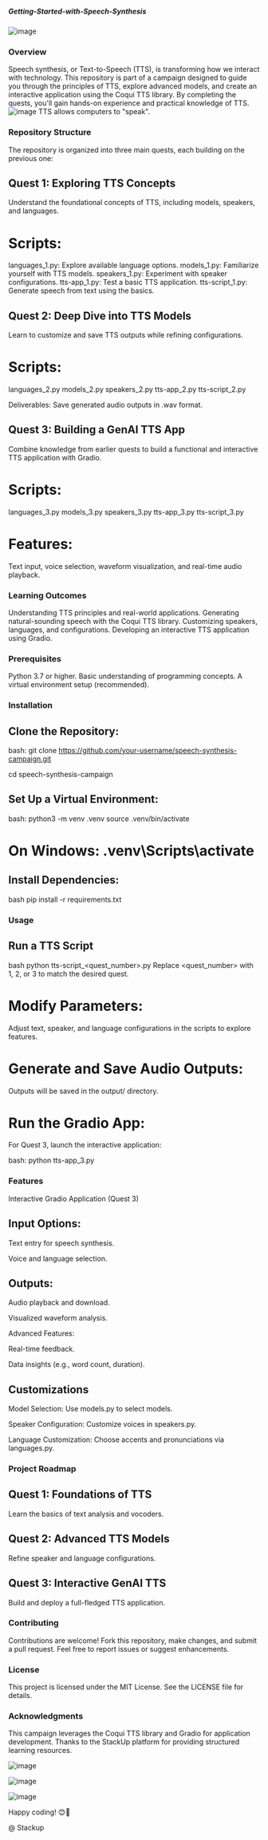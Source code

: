 ##### Getting-Started-with-Speech-Synthesis
![image](https://github.com/user-attachments/assets/5c3b4f42-fb2d-4587-9a7d-7a0198fc9897)


### Overview
Speech synthesis, or Text-to-Speech (TTS), is transforming how we interact with technology. This repository is part of a campaign designed to guide you through the principles of TTS, explore advanced models, and create an interactive application using the Coqui TTS library. By completing the quests, you'll gain hands-on experience and practical knowledge of TTS.
![image](https://github.com/user-attachments/assets/ea2517c5-2e69-4982-8d11-0692976bc69f)
     TTS allows computers to "speak".



### Repository Structure
The repository is organized into three main quests, each building on the previous one:


## Quest 1: Exploring TTS Concepts
Understand the foundational concepts of TTS, including models, speakers, and languages.


# Scripts:
languages_1.py: Explore available language options.
models_1.py: Familiarize yourself with TTS models.
speakers_1.py: Experiment with speaker configurations.
tts-app_1.py: Test a basic TTS application.
tts-script_1.py: Generate speech from text using the basics.


## Quest 2: Deep Dive into TTS Models
Learn to customize and save TTS outputs while refining configurations.


# Scripts:
languages_2.py
models_2.py
speakers_2.py
tts-app_2.py
tts-script_2.py

Deliverables: Save generated audio outputs in .wav format.


## Quest 3: Building a GenAI TTS App
Combine knowledge from earlier quests to build a functional and interactive TTS application with Gradio.


# Scripts:
languages_3.py
models_3.py
speakers_3.py
tts-app_3.py
tts-script_3.py
# Features:
Text input, voice selection, waveform visualization, and real-time audio playback.



### Learning Outcomes

Understanding TTS principles and real-world applications.
Generating natural-sounding speech with the Coqui TTS library.
Customizing speakers, languages, and configurations.
Developing an interactive TTS application using Gradio.



### Prerequisites
Python 3.7 or higher.
Basic understanding of programming concepts.
A virtual environment setup (recommended).



### Installation

## Clone the Repository:

bash:
git clone https://github.com/your-username/speech-synthesis-campaign.git

cd speech-synthesis-campaign


## Set Up a Virtual Environment:

bash:
python3 -m venv .venv
source .venv/bin/activate   

# On Windows: .venv\Scripts\activate


## Install Dependencies:

bash
pip install -r requirements.txt


### Usage

## Run a TTS Script

bash
python tts-script_<quest_number>.py
Replace <quest_number> with 1, 2, or 3 to match the desired quest.



# Modify Parameters:
Adjust text, speaker, and language configurations in the scripts to explore features.


# Generate and Save Audio Outputs:
Outputs will be saved in the output/ directory.


# Run the Gradio App:
For Quest 3, launch the interactive application:

bash:
python tts-app_3.py


### Features
Interactive Gradio Application (Quest 3)


## Input Options:
Text entry for speech synthesis.

Voice and language selection.


## Outputs:
Audio playback and download.

Visualized waveform analysis.

Advanced Features:

Real-time feedback.

Data insights (e.g., word count, duration).



## Customizations
Model Selection: Use models.py to select models.

Speaker Configuration: Customize voices in speakers.py.

Language Customization: Choose accents and pronunciations via languages.py.



### Project Roadmap

## Quest 1: Foundations of TTS
Learn the basics of text analysis and vocoders.

## Quest 2: Advanced TTS Models
Refine speaker and language configurations.

## Quest 3: Interactive GenAI TTS
Build and deploy a full-fledged TTS application.



### Contributing
Contributions are welcome! Fork this repository, make changes, and submit a pull request. Feel free to report issues or suggest enhancements.



### License
This project is licensed under the MIT License. See the LICENSE file for details.



### Acknowledgments
This campaign leverages the Coqui TTS library and Gradio for application development. Thanks to the StackUp platform for providing structured learning resources.

![image](https://github.com/user-attachments/assets/b9c45b05-a314-4afb-b13c-e33411bb666c)

![image](https://github.com/user-attachments/assets/77c59526-b166-4e3f-bf4c-508e69e45227)

![image](https://github.com/user-attachments/assets/2b818831-255e-4c0b-bcf6-5e0c4e301c84)


Happy coding! 😊🚀

@ Stackup
